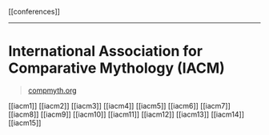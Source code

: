 [[conferences]]
***

# International Association for Comparative Mythology (IACM)

> [compmyth.org](https://www.compmyth.org)


[[iacm1]]
[[iacm2]]
[[iacm3]]
[[iacm4]]
[[iacm5]]
[[iacm6]]
[[iacm7]]
[[iacm8]]
[[iacm9]]
[[iacm10]]
[[iacm11]]
[[iacm12]]
[[iacm13]]
[[iacm14]]
[[iacm15]]